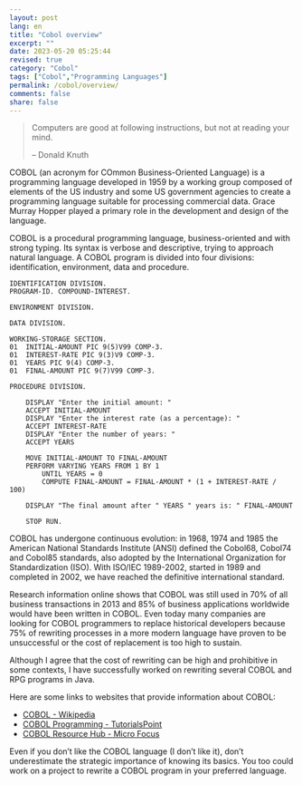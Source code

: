 ```yaml
---
layout: post
lang: en
title: "Cobol overview"
excerpt: ""
date: 2023-05-20 05:25:44
revised: true
category: "Cobol" 
tags: ["Cobol","Programming Languages"]
permalink: /cobol/overview/
comments: false
share: false
---
```


> Computers are good at following instructions, but not at reading your mind.
>
> – Donald Knuth


COBOL (an acronym for COmmon Business-Oriented Language) is a programming language developed in 1959 by a working group composed of elements of the US industry and some US government agencies to create a programming language suitable for processing commercial data. Grace Murray Hopper played a primary role in the development and design of the language.

COBOL is a procedural programming language, business-oriented and with strong typing. Its syntax is verbose and descriptive, trying to approach natural language. A COBOL program is divided into four divisions: identification, environment, data and procedure.

```COBOL
IDENTIFICATION DIVISION.
PROGRAM-ID. COMPOUND-INTEREST.

ENVIRONMENT DIVISION.

DATA DIVISION.

WORKING-STORAGE SECTION.
01  INITIAL-AMOUNT PIC 9(5)V99 COMP-3.
01  INTEREST-RATE PIC 9(3)V9 COMP-3.
01  YEARS PIC 9(4) COMP-3.
01  FINAL-AMOUNT PIC 9(7)V99 COMP-3.

PROCEDURE DIVISION.

    DISPLAY "Enter the initial amount: "
    ACCEPT INITIAL-AMOUNT
    DISPLAY "Enter the interest rate (as a percentage): "
    ACCEPT INTEREST-RATE
    DISPLAY "Enter the number of years: "
    ACCEPT YEARS

    MOVE INITIAL-AMOUNT TO FINAL-AMOUNT
    PERFORM VARYING YEARS FROM 1 BY 1
        UNTIL YEARS = 0
        COMPUTE FINAL-AMOUNT = FINAL-AMOUNT * (1 + INTEREST-RATE / 100)

    DISPLAY "The final amount after " YEARS " years is: " FINAL-AMOUNT

    STOP RUN.
```


COBOL has undergone continuous evolution: in 1968, 1974 and 1985 the American National Standards Institute (ANSI) defined the Cobol68, Cobol74 and Cobol85 standards, also adopted by the International Organization for Standardization (ISO). With ISO/IEC 1989-2002, started in 1989 and completed in 2002, we have reached the definitive international standard.

Research information online shows that COBOL was still used in 70% of all business transactions in 2013 and 85% of business applications worldwide would have been written in COBOL. Even today many companies are looking for COBOL programmers to replace historical developers because 75% of rewriting processes in a more modern language have proven to be unsuccessful or the cost of replacement is too high to sustain. 

Although I agree that the cost of rewriting can be high and prohibitive in some contexts, I have successfully worked on rewriting several COBOL and RPG programs in Java.

Here are some links to websites that provide information about COBOL:

- [COBOL - Wikipedia](https://en.wikipedia.org/wiki/COBOL)
- [COBOL Programming - TutorialsPoint](https://www.tutorialspoint.com/cobol/index.htm)
- [COBOL Resource Hub - Micro Focus](https://www.microfocus.com/en-us/trend/cobol-resource-hub)

Even if you don’t like the COBOL language (I don’t like it), don’t underestimate the strategic importance of knowing its basics. You too could work on a project to rewrite a COBOL program in your preferred language.
